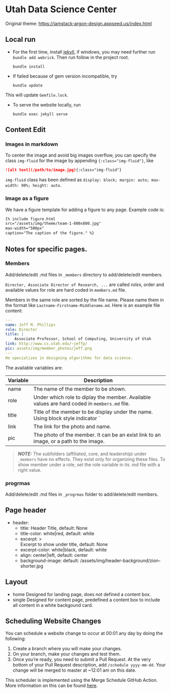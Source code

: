 # Utah Data Science Center

Original theme: https://jamstack-argon-design.appseed.us/index.html

## Local run
* For the first time, install [jekyll](https://jekyllrb.com/docs/installation/), if windows, you may need further run `bundle add webrick`.
  Then run follow in the project root.
  ```shell
  bundle install
  ```
* If failed because of gem version incompatible, try
  ```shell
  bundle update
  ```
This will update `Gemfile.lock`.
* To serve the website locally, run
  ```shell
  bundle exec jekyll serve
  ```

## Content Edit
### Images in markdown
To center the image and avoid big images overflow, you can specify the class `img-fluid` for the image by appending `{:class="img-fluid"}`, like
```markdown
![alt text](/path/to/image.jpg){:class="img-fluid"}
```
`img-fluid` class has been defined as `display: block; margin: auto; max-width: 90%; height: auto`.
### Image as a figure
We have a figure template for adding a figure to any page. Example code is:
```html
{% include figure.html
src="/assets/img/theme/team-1-800x800.jpg"
max-width="500px"
caption="The caption of the figure." %}
```

## Notes for specific pages.
### Members
Add/delete/edit .md files in `_members` directory to add/delete/edit members. 

`Director, Associate Director of Research, ...` are called *roles*, order and available values for role are hard coded in `members.md` file.

Members in the same role are sorted by the file name. Please name them in the format like `Lastname-Firstname-Middlename.md`. Here is an example file content:

```YAML
---
name: Jeff M. Phillips
role: Director
title: |
    Associate Professor, School of Computing, University of Utah
link: http://www.cs.utah.edu/~jeffp/
pic: assets/img/member_photos/jeff.png
---
He specializes in designing algorithms for data science.
```

The available variables are:

| Variable | Description |
| -------- | ------------- |
| name     | The name of the member to be shown.    |
| role     | Under which role to diplay the member. Available values are hard coded in `members.md` file.|
| title    | Title of the member to be display under the name. Using block style indicator `|` to keep newlines between multiline. |
| link     | The link for the photo and name. |
| pic      | The photo of the member. It can be an exist link to an image, or a path to the image. |

> **_NOTE:_**  The subfolders (affiliated, core, and leadership) under `_members` have no effects. They exist only for organizing these files. To show member under a role, set the role variable in its .md file with a right value.

### progrmas
Add/delete/edit .md files in `_progrmas` folder to add/delete/edit members.

## Page header
* header:
  * title: Header Title, default: None
  * title-color: white|red, default: white
  * excerpt: >  
        Excerpt to show under title, default: None
  * excerpt-color: white|black, default: white
  * align: center|left, default: center
  * background-image: default: /assets/img/header-background/zion-shorter.jpg

## Layout
* home
  Designed for landing page, does not defined a content box.
* single
  Designed for content page, predefined a content box to include all content in a white backgound card.
  
## Scheduling Website Changes

You can schedule a website change to occur at 00:01 any day by doing the following:

1. Create a branch where you will make your changes.
2. On your branch, make your changes and test them.
3. Once you’re ready, you need to submit a Pull Request. At the very bottom of your Pull Request description, add `/schedule yyyy-mm-dd`. Your change will be merged to master at ~12:01 am on this date.

This scheduler is implemented using the Merge Schedule GitHub Action. More information on this can be found [here](https://github.com/marketplace/actions/merge-schedule).